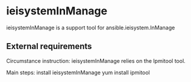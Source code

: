 # ieisystemInManage
ieisystemInManage is a support tool for ansible.ieisystem.InManage

## External requirements

Circumstance instruction:
ieisystemInManage relies on the Ipmitool tool.

Main steps:
install ieisystemInManage
yum install ipmitool